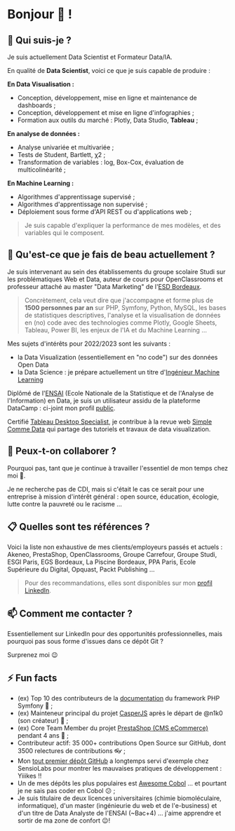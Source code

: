 # Bonjour 👋 !

## 🔭 Qui suis-je ?

Je suis actuellement Data Scientist et Formateur Data/IA.


En qualité de **Data Scientist**, voici ce que je suis capable de produire :

__En Data Visualisation :__

* Conception, développement, mise en ligne et maintenance de dashboards ;
* Conception, développement et mise en ligne d'infographies ;
* Formation aux outils du marché : Plotly, Data Studio, **Tableau** ;

__En analyse de données :__

* Analyse univariée et multivariée ;
* Tests de Student, Bartlett, χ2 ;
* Transformation de variables : log, Box-Cox, évaluation de multicolinéarité ;

__En Machine Learning :__

* Algorithmes d'apprentissage supervisé ;
* Algorithmes d'apprentissage non supervisé ;
* Déploiement sous forme d'API REST ou d'applications web ;

> Je suis capable d'expliquer la performance de mes modèles, et des variables qui le composent.


## 🌱 Qu'est-ce que je fais de beau actuellement ?


Je suis intervenant au sein des établissements du groupe scolaire Studi sur les problématiques Web et Data, auteur de cours pour OpenClassrooms et professeur attaché au master "Data Marketing" de l'[ESD Bordeaux](https://ecole-du-digital.com/formations/mastere-data-marketing/).

> Concrètement, cela veut dire que j'accompagne et forme plus de **1500 personnes par an** sur PHP, Symfony, Python, MySQL, les bases de statistiques descriptives, l'analyse et la visualisation de données en (no) code avec des technologies comme Plotly, Google Sheets, Tableau, Power BI, les enjeux de l'IA et du Machine Learning ...

 
Mes sujets d'intérêts pour 2022/2023 sont les suivants :

* la Data Visualization (essentiellement en "no code") sur des données Open Data
* la Data Science : je prépare actuellement un titre d'[Ingénieur Machine Learning](https://openclassrooms.com/fr/paths/148-ingenieur-machine-learning)

Diplômé de l'[ENSAI](http://ensai.fr/) (Ecole Nationale de la Statistique et de l'Analyse de l'Information) en Data, je suis un utilisateur assidu de la plateforme DataCamp : ci-joint mon profil [public](https://www.datacamp.com/profile/mickaelandrieu).

Certifié [Tableau Desktop Specialist](https://www.youracclaim.com/badges/adf2541b-3d85-4b06-bf1c-3a6621886e0f?source=linked_in_profile), je contribue à la revue web [Simple Comme Data](https://medium.com/simple-comme-data) qui partage des tutoriels et travaux de data visualization.



## 👯 Peux-t-on collaborer ?

Pourquoi pas, tant que je continue à travailler l'essentiel de mon temps chez moi 👼.

Je ne recherche pas de CDI, mais si c'était le cas ce serait pour une entreprise à mission d'intérêt général : open source, éducation, écologie, lutte contre la pauvreté ou le racisme ...

## :clipboard: Quelles sont tes références ?

Voici la liste non exhaustive de mes clients/employeurs passés et actuels : Akeneo, PrestaShop, OpenClassrooms, Groupe Carrefour, Groupe Studi, ESGI Paris, EGS Bordeaux, La Piscine Bordeaux, PPA Paris, Ecole Supérieure du Digital, Opquast, Packt Publishing ...

> Pour des recommandations, elles sont disponibles sur mon [profil LinkedIn](https://www.linkedin.com/in/mickaelandrieu/).

## 📫 Comment me contacter ?

Essentiellement sur LinkedIn pour des opportunités professionnelles, mais pourquoi pas sous forme d'issues dans ce dépôt Git ?

Surprenez moi 😉

## ⚡ Fun facts

* (ex) Top 10 des contributeurs de la [documentation](https://github.com/symfony/symfony-docs) du framework PHP Symfony 🎵 ;
* (ex) Mainteneur principal du projet [CasperJS](https://github.com/casperjs/casperjs) après le départ de @n1k0 (son créateur) 👻 ;
* (ex) Core Team Member du projet [PrestaShop (CMS eCommerce)](https://github.com/prestashop/prestashop) pendant 4 ans 🐧 ;
* Contributeur actif: 35 000+ contributions Open Source sur GitHub, dont 3500 relectures de contributions 👓 ;
* Mon [tout premier dépôt GitHub](https://github.com/mickaelandrieu/WePlayMusic.fr) a longtemps servi d'exemple chez SensioLabs pour montrer les mauvaises pratiques de développement : Yiiikes !!
* Un de mes dépôts les plus populaires est [Awesome Cobol](https://github.com/mickaelandrieu/awesome-cobol) ... et pourtant je ne sais pas coder en Cobol 😕 ;
* Je suis titulaire de deux licences universitaires (chimie biomoléculaire, informatique), d'un master (ingénieurie du web et de l'e-business) et d'un titre de Data Analyste de l'ENSAI (~Bac+4) ... j'aime apprendre et sortir de ma zone de confort 😉!
